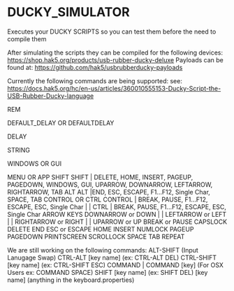 # DUCKY_SIMULATOR
Executes your DUCKY SCRIPTS so you can test them before the need to compile them

After simulating the scripts they can be compiled for the following devices:
  https://shop.hak5.org/products/usb-rubber-ducky-deluxe
Payloads can be found at:
  https://github.com/hak5/usbrubberducky-payloads


Currently the following commands are being supported:
see: https://docs.hak5.org/hc/en-us/articles/360010555153-Ducky-Script-the-USB-Rubber-Ducky-language


REM

DEFAULT_DELAY OR DEFAULTDELAY

DELAY

STRING

WINDOWS OR GUI

MENU OR APP
SHIFT
  SHIFT | DELETE, HOME, INSERT, PAGEUP, PAGEDOWN, WINDOWS, GUI, UPARROW, DOWNARROW, LEFTARROW, RIGHTARROW, TAB
ALT
  ALT |END, ESC, ESCAPE, F1…F12, Single Char, SPACE, TAB
CONTROL OR CTRL
  CONTROL | BREAK, PAUSE, F1…F12, ESCAPE, ESC, Single Char | | CTRL | BREAK, PAUSE, F1…F12, ESCAPE, ESC, Single Char
ARROW KEYS
  DOWNARROW or DOWN | | LEFTARROW or LEFT | | RIGHTARROW or RIGHT | | UPARROW or UP
BREAK or PAUSE
CAPSLOCK
DELETE
END
ESC or ESCAPE
HOME
INSERT
NUMLOCK
PAGEUP
PAGEDOWN
PRINTSCREEN
SCROLLOCK
SPACE
TAB
REPEAT

We are still working on the following commands:
   ALT-SHIFT (Input Lanugage Swap)
   CTRL-ALT [key name] (ex: CTRL-ALT DEL)
   CTRL-SHIFT [key name] (ex: CTRL-SHIFT ESC)
   COMMAND | COMMAND [key] (For OSX Users ex: COMMAND SPACE)
   SHIFT [key name] (ex: SHIFT DEL)
   [key name] (anything in the keyboard.properties)
